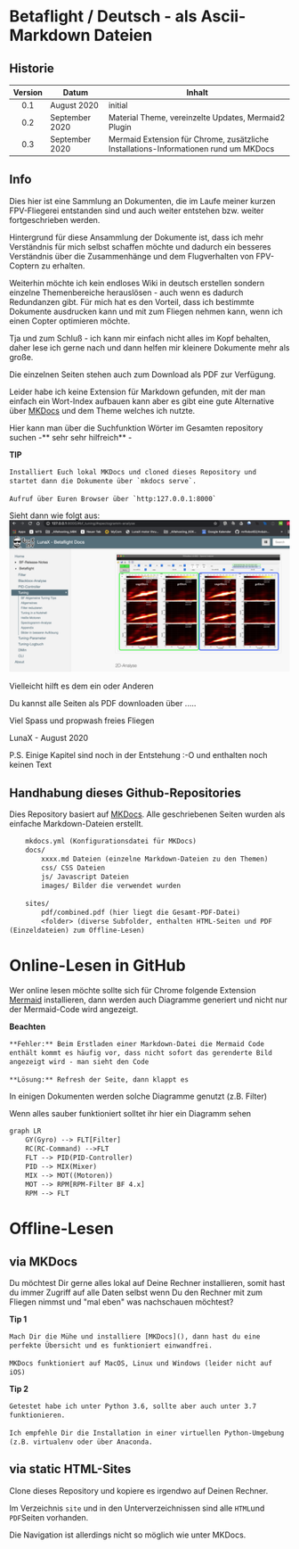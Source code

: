 # **Betaflight / Deutsch - als Ascii-Markdown Dateien**

## Historie
| Version  |  Datum |  Inhalt |
|:-:|---|---|
| 0.1  |  August 2020 | initial  |
| 0.2 | September 2020 | Material Theme, vereinzelte Updates, Mermaid2 Plugin |
| 0.3 | September 2020 | Mermaid Extension für Chrome, zusätzliche Installations-Informationen rund um MKDocs |
## Info
Dies hier ist eine Sammlung an Dokumenten, die im Laufe meiner kurzen FPV-Fliegerei entstanden sind und auch weiter entstehen bzw. weiter fortgeschrieben werden.

Hintergrund für diese Ansammlung der Dokumente ist, dass ich mehr Verständnis für mich selbst schaffen möchte und dadurch ein besseres Verständnis über die Zusammenhänge und dem Flugverhalten von FPV-Coptern zu erhalten.

Weiterhin möchte ich kein endloses Wiki in deutsch erstellen sondern einzelne Themenbereiche herauslösen - auch wenn es dadurch Redundanzen gibt. Für mich hat es den Vorteil, dass ich bestimmte Dokumente ausdrucken kann und mit zum Fliegen nehmen kann, wenn ich einen Copter optimieren möchte.

Tja und zum Schluß - ich kann mir einfach nicht alles im Kopf behalten, daher lese ich gerne nach und dann helfen mir kleinere Dokumente mehr als große.

Die einzelnen Seiten stehen auch zum Download als PDF zur Verfügung.

Leider habe ich keine Extension für Markdown gefunden, mit der man einfach ein Wort-Index aufbauen kann aber es gibt eine gute Alternative über [MKDocs]() und dem Theme welches ich nutzte.

Hier kann man über die Suchfunktion Wörter im Gesamten repository suchen -** sehr sehr hilfreich** -

**TIP**

	Installiert Euch lokal MKDocs und cloned dieses Repository und 
	startet dann die Dokumente über `mkdocs serve`. 
	
	Aufruf über Euren Browser über `http:127.0.0.1:8000`

Sieht dann wie folgt aus:
![](docs/images/mkdocs_overview1.png)

Vielleicht hilft es dem ein oder Anderen

Du kannst alle Seiten als PDF downloaden über .....

Viel Spass und propwash freies Fliegen

LunaX - August 2020

P.S. Einige Kapitel sind noch in der Entstehung :-O und enthalten noch keinen Text

## Handhabung dieses Github-Repositories
Dies Repository basiert auf [MKDocs](https://mkdocs.org). Alle geschriebenen Seiten wurden als einfache Markdown-Dateien erstellt.


```
	mkdocs.yml (Konfigurationsdatei für MKDocs)
	docs/
		xxxx.md Dateien (einzelne Markdown-Dateien zu den Themen)
		css/ CSS Dateien
		js/ Javascript Dateien
		images/ Bilder die verwendet wurden
		
	sites/
		pdf/combined.pdf (hier liegt die Gesamt-PDF-Datei)
		<folder> (diverse Subfolder, enthalten HTML-Seiten und PDF (Einzeldateien) zum Offline-Lesen)

```

# Online-Lesen in GitHub
Wer online lesen möchte sollte sich für Chrome folgende Extension [Mermaid](https://github.com/Redisrupt/mermaid-diagrams) installieren, dann werden auch Diagramme generiert und nicht nur der Mermaid-Code wird angezeigt.

**Beachten**

	**Fehler:** Beim Erstladen einer Markdown-Datei die Mermaid Code enthält kommt es häufig vor, dass nicht sofort das gerenderte Bild angezeigt wird - man sieht den Code 
	
	**Lösung:** Refresh der Seite, dann klappt es

In einigen Dokumenten werden solche Diagramme genutzt (z.B. Filter)

Wenn alles sauber funktioniert solltet ihr hier ein Diagramm sehen

```mermaid
graph LR
	GY(Gyro) --> FLT[Filter]
	RC(RC-Command) -->FLT
	FLT --> PID(PID-Controller)
	PID --> MIX(Mixer)
	MIX --> MOT((Motoren))
	MOT --> RPM[RPM-Filter BF 4.x]
	RPM --> FLT

```

# Offline-Lesen
## via MKDocs
Du möchtest Dir gerne alles lokal auf Deine Rechner installieren, somit hast du immer Zugriff auf alle Daten selbst wenn Du den Rechner mit zum Fliegen nimmst und "mal eben" was nachschauen möchtest?

**Tip 1**

	Mach Dir die Mühe und installiere [MKDocs](), dann hast du eine perfekte Übersicht und es funktioniert einwandfrei.
	
	MKDocs funktioniert auf MacOS, Linux und Windows (leider nicht auf iOS)
	

**Tip 2**

	Getestet habe ich unter Python 3.6, sollte aber auch unter 3.7 funktionieren.
	
	Ich empfehle Dir die Installation in einer virtuellen Python-Umgebung (z.B. virtualenv oder über Anaconda.

## via static HTML-Sites
Clone dieses Repository und kopiere es irgendwo auf Deinen Rechner.

Im Verzeichnis `site` und in den Unterverzeichnissen sind alle `HTML`und `PDF`Seiten vorhanden.

Die Navigation ist allerdings nicht so möglich wie unter MKDocs.




